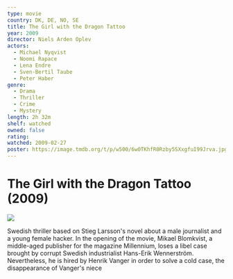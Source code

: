 ```yaml
---
type: movie
country: DK, DE, NO, SE
title: The Girl with the Dragon Tattoo
year: 2009
director: Niels Arden Oplev
actors:
  - Michael Nyqvist
  - Noomi Rapace
  - Lena Endre
  - Sven-Bertil Taube
  - Peter Haber
genre:
  - Drama
  - Thriller
  - Crime
  - Mystery
length: 2h 32m
shelf: watched
owned: false
rating:
watched: 2009-02-27
poster: https://image.tmdb.org/t/p/w500/6w0TKhfR0Rzby5SXxgfuI99Jrva.jpg
---
```


# The Girl with the Dragon Tattoo (2009)

![](https://image.tmdb.org/t/p/w500/6w0TKhfR0Rzby5SXxgfuI99Jrva.jpg)

Swedish thriller based on Stieg Larsson's novel about a male journalist and a young female hacker. In the opening of the movie, Mikael Blomkvist, a middle-aged publisher for the magazine Millennium, loses a libel case brought by corrupt Swedish industrialist Hans-Erik Wennerström. Nevertheless, he is hired by Henrik Vanger in order to solve a cold case, the disappearance of Vanger's niece